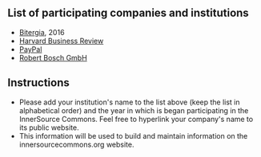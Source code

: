 ## List of participating companies and institutions
* [Bitergia](https://bitergia.com), 2016
* [Harvard Business Review](https://hbr.org)
* [PayPal](http://paypal.github.io/InnerSourceCommons/)
* [Robert Bosch GmbH](https://www.bosch.com)

## Instructions
* Please add your institution's name to the list above (keep the list in alphabetical order) and the year in which is began participating in the InnerSource Commons. Feel free to hyperlink your company's name to its public website.
* This information will be used to build and maintain information on the innersourcecommons.org website.